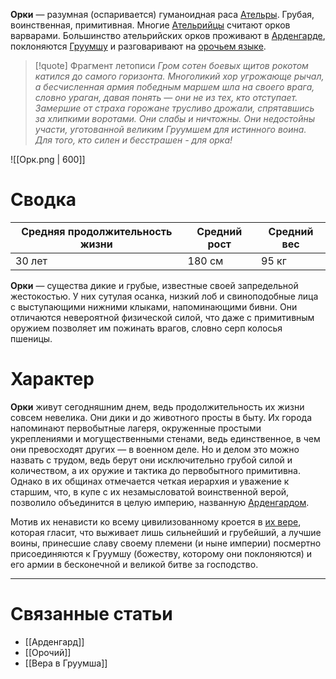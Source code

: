 **Орки** — разумная (оспаривается) гуманоидная раса [Ательры](Ательра). Грубая, воинственная, примитивная. Многие [Ательрийцы](Ательра#Обитатели) считают орков варварами. Большинство ательрийских орков проживают в [Арденгарде](Арденгард), поклоняются [Груумшу](Вера%20в%20Груумша) и разговаривают на [орочьем языке](Орочий).

> [!quote] Фрагмент летописи
> *Гром сотен боевых щитов рокотом катился до самого горизонта. Многоликий хор угрожающе рычал, а бесчисленная армия победным маршем шла на своего врага, словно ураган, давая понять — они не из тех, кто отступает. Замершие от страха горожане трусливо дрожали, спрятавшись за хлипкими воротами. Они слабы и ничтожны. Они недостойны участи, уготованной великим Груумшем для истинного воина. Для того, кто силен и бесстрашен - для орка!*

![[Орк.png | 600]]
# Сводка

| Средняя продолжительность жизни | Средний рост | Средний вес |
| ------------------------------- | ------------ | ----------- |
| 30 лет                          | 180 см       | 95 кг       |

**Орки** — существа дикие и грубые, известные своей запредельной жестокостью. У них сутулая осанка, низкий лоб и свиноподобные лица с выступающими нижними клыками, напоминающими бивни. Они отличаются невероятной физической силой, что даже с примитивным оружием позволяет им пожинать врагов, словно серп колосья пшеницы.
# Характер

**Орки** живут сегодняшним днем, ведь продолжительность их жизни совсем невелика. Они дики и до животного просты в быту. Их города напоминают первобытные лагеря, окруженные простыми укреплениями и могущественными стенами, ведь единственное, в чем они превосходят других — в военном деле. Но и делом это можно назвать с трудом, ведь берут они исключительно грубой силой и количеством, а их оружие и тактика до первобытного примитивна. Однако в их общинах отмечается четкая иерархия и уважение к старшим, что, в купе с их незамысловатой воинственной верой, позволило объединится в целую империю, названную [Арденгардом](Арденгард).

Мотив их ненависти ко всему цивилизованному кроется в [их вере](Вера%20в%20Груумша), которая гласит, что выживает лишь сильнейший и грубейший, а лучшие воины, принесшие славу своему племени (и ныне империи) посмертно присоединяются к Груумшу (божеству, которому они поклоняются) и его армии в бесконечной и великой битве за господство.

---
# Связанные статьи
- [[Арденгард]]
- [[Орочий]]
- [[Вера в Груумша]]